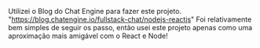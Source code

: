 Utilizei o Blog do Chat Engine para fazer este projeto.
"https://blog.chatengine.io/fullstack-chat/nodejs-reactjs"
Foi relativamente bem simples de seguir os passo, então usei este projeto
apenas como uma aproximação mais amigável com o React e Node!

